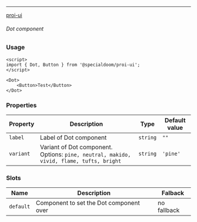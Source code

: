 ---

[proi-ui](https://github.com/specialdoom/proi-ui)

###### Dot component

### Usage

```sveltehtml
<script>
import { Dot, Button } from '@specialdoom/proi-ui';
</script>

<Dot>
    <Button>Test</Button>
</Dot>
```

### Properties

| Property  | Description                                                                             | Type     | Default value |
| --------- | --------------------------------------------------------------------------------------- | -------- | ------------- |
| `label`   | Label of Dot component                                                                  | `string` | `""`          |
| `variant` | Variant of Dot component. Options: `pine, neutral, makido, vivid, flame, tufts, bright` | `string` | `'pine'`      |

### Slots

| Name      | Description                             | Falback     |
| --------- | --------------------------------------- | ----------- |
| `default` | Component to set the Dot component over | no fallback |

